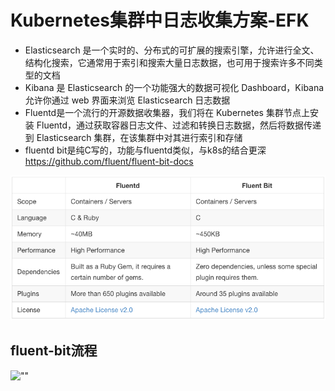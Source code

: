 # Kubernetes集群中日志收集方案-EFK
- Elasticsearch 是一个实时的、分布式的可扩展的搜索引擎，允许进行全文、结构化搜索，它通常用于索引和搜索大量日志数据，也可用于搜索许多不同类型的文档
- Kibana 是 Elasticsearch 的一个功能强大的数据可视化 Dashboard，Kibana 允许你通过 web 界面来浏览 Elasticsearch 日志数据
- Fluentd是一个流行的开源数据收集器，我们将在 Kubernetes 集群节点上安装 Fluentd，通过获取容器日志文件、过滤和转换日志数据，然后将数据传递到 Elasticsearch 集群，在该集群中对其进行索引和存储
- fluentd bit是纯C写的，功能与fluentd类似，与k8s的结合更深 https://github.com/fluent/fluent-bit-docs

![""](fluent-bitVSfluentd.png)

## fluent-bit流程
![""](fluent-bit.jpg)

